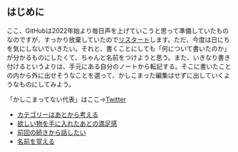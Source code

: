 ## はじめに

ここ、GitHubは2022年始より毎日声を上げていこうと思って準備していたものなのですが、すっかり放棄していたので[リスタート](リスタート.md)します。ただ、今度は日にちを気にしないでいきたい。それと、書くことにしても「何について書いたのか」が分かるものにしたくて、ちゃんと名前をつけようと思う。また、いきなり書き付けるというよりは、手元にある自分のノートから転記する。そこに書いたことの内から外に出せそうなことを選って、かしこまった編集はせずに出していくようなものにしてみよう。

「かしこまってない代表」はここ→[Twitter](https://twitter.com/hnymht)

- [カテゴリーはあとから考える](カテゴリーはあとから考える.md)
- [欲しい物を手に入れたあとの満足感](欲しい物を手に入れたあとの満足感.md)
- [前回の続きから話したい](前回の続きから話したい.md)
- [名前を覚える](名前を覚える.md)